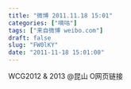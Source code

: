 ```yaml
---
title: "微博 2011.11.18 15:01"
categories: ["嘀咕"]
tags: ["来自微博 weibo.com"]
draft: false
slug: "FW0lKY"
date: "2011-11-18 15:01:00"
---
```


<p>WCG2012 & 2013 @昆山 O网页链接 ​​​​</p>
